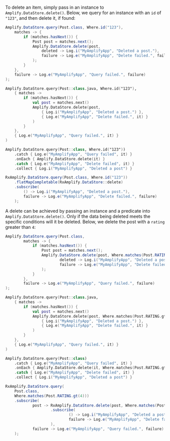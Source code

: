 To delete an item, simply pass in an instance to `Amplify.DataStore.delete()`.  Below, we query for an instance with an `id` of `"123"`, and then delete it, if found:

<amplify-block-switcher>
<amplify-block name="Java">

```java
Amplify.DataStore.query(Post.class, Where.id("123"),
    matches -> {
        if (matches.hasNext()) {
            Post post = matches.next();
            Amplify.DataStore.delete(post,
                deleted -> Log.i("MyAmplifyApp", "Deleted a post."),
                failure -> Log.e("MyAmplifyApp", "Delete failed.", failure)
            );
        }
    },
    failure -> Log.e("MyAmplifyApp", "Query failed.", failure)
);
```

</amplify-block>
<amplify-block name="Kotlin - Callbacks">

```kotlin
Amplify.DataStore.query(Post::class.java, Where.id("123"),
    { matches ->
        if (matches.hasNext()) {
            val post = matches.next()
            Amplify.DataStore.delete(post,
                { Log.i("MyAmplifyApp", "Deleted a post.") },
                { Log.e("MyAmplifyApp", "Delete failed.", it) }
            )
        }
    },
    { Log.e("MyAmplifyApp", "Query failed.", it) }
)
```

</amplify-block>
<amplify-block name="Kotlin - Coroutines (Beta)">

```kotlin
Amplify.DataStore.query(Post::class, Where.id("123"))
    .catch { Log.e("MyAmplifyApp", "Query failed", it) }
    .onEach { Amplify.DataStore.delete(it) }
    .catch { Log.e("MyAmplifyApp", "Delete failed", it) }
    .collect { Log.i("MyAmplifyApp", "Deleted a post") }
```

</amplify-block>
<amplify-block name="RxJava">

```java
RxAmplify.DataStore.query(Post.class, Where.id("123"))
    .flatMapCompletable(RxAmplify.DataStore::delete)
    .subscribe(
        () -> Log.i("MyAmplifyApp", "Deleted a post."),
        failure -> Log.e("MyAmplifyApp", "Delete failed.", failure)
    );
```

</amplify-block>
</amplify-block-switcher>

A delete can be achieved by passing an instance and a predicate into `Amplify.DataStore.delete()`. Only if the data being deleted meets the specific conditions will it be deleted.
Below, we delete the post with a `rating` greater than `4`:

<amplify-block-switcher>
<amplify-block name="Java">

```java
Amplify.DataStore.query(Post.class,
        matches -> {
            if (matches.hasNext()) {
                Post post = matches.next();
                Amplify.DataStore.delete(post, Where.matches(Post.RATING.gt(4)).getQueryPredicate(),
                        deleted -> Log.i("MyAmplifyApp", "Deleted a post."),
                        failure -> Log.e("MyAmplifyApp", "Delete failed.", failure)
                );
            }
        },
        failure -> Log.e("MyAmplifyApp", "Query failed.", failure)
);
```

</amplify-block>
<amplify-block name="Kotlin - Callbacks">

```kotlin
Amplify.DataStore.query(Post::class.java,
    { matches ->
        if (matches.hasNext()) {
            val post = matches.next()
            Amplify.DataStore.delete(post, Where.matches(Post.RATING.gt(4)).queryPredicate,
                { Log.i("MyAmplifyApp", "Deleted a post.") },
                { Log.e("MyAmplifyApp", "Delete failed.", it) }
            )
        }
    },
    { Log.e("MyAmplifyApp", "Query failed.", it) }
)
```

</amplify-block>
<amplify-block name="Kotlin - Coroutines (Beta)">

```kotlin
Amplify.DataStore.query(Post::class)
    .catch { Log.e("MyAmplifyApp", "Query failed", it) }
    .onEach { Amplify.DataStore.delete(it, Where.matches(Post.RATING.gt(4)).queryPredicate) }
    .catch { Log.e("MyAmplifyApp", "Delete failed", it) }
    .collect { Log.i("MyAmplifyApp", "Deleted a post") }
```

</amplify-block>
<amplify-block name="RxJava">

```java
RxAmplify.DataStore.query(
    Post.class,
    Where.matches(Post.RATING.gt(4)))
    .subscribe(
            post -> RxAmplify.DataStore.delete(post, Where.matches(Post.RATING.gt(4)).getQueryPredicate())
                    .subscribe(
                            () -> Log.i("MyAmplifyApp", "Deleted a post."),
                            failure -> Log.e("MyAmplifyApp", "Delete failed.", failure)
                    ),
            failure -> Log.e("MyAmplifyApp", "Query failed.", failure)
    );
```

</amplify-block>
</amplify-block-switcher>